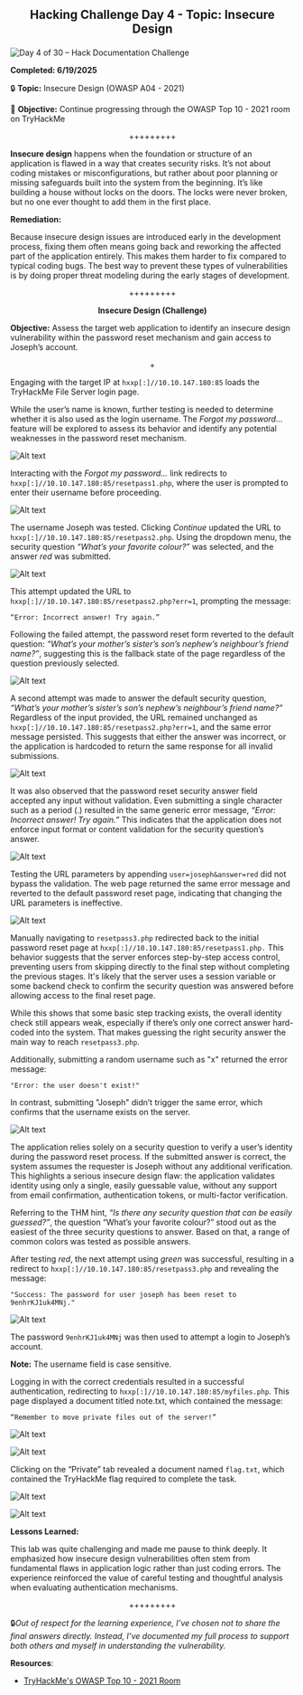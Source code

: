 **<p align="center">Hacking Challenge Day 4 - Topic: Insecure Design</p>**
---
![Day 4 of 30 – Hack Documentation Challenge](https://img.shields.io/badge/Day%204%20of%2030-Hack%20Documentation%20Challenge-crimson?style=for-the-badge&logo=tryhackme)

**Completed: 6/19/2025**

🔒 **Topic:** Insecure Design (OWASP A04 - 2021)

🎯 **Objective:** Continue progressing through the OWASP Top 10 - 2021 room on TryHackMe

<p align="center">+++++++++</p>

**Insecure design** happens when the foundation or structure of an application is flawed in a way that creates security risks. It’s not about coding mistakes or misconfigurations, but rather about poor planning or missing safeguards built into the system from the beginning.
It’s like building a house without locks on the doors. The locks were never broken, but no one ever thought to add them in the first place.

**Remediation:**

Because insecure design issues are introduced early in the development process, fixing them often means going back and reworking the affected part of the application entirely. This makes them harder to fix compared to typical coding bugs. The best way to prevent these types of vulnerabilities is by doing proper threat modeling during the early stages of development.

<p align="center">+++++++++</p>

**<p align="center">Insecure Design (Challenge)</p>**

**Objective:** Assess the target web application to identify an insecure design vulnerability within the password reset mechanism and gain access to Joseph’s account.

<p align="center">+</p>

Engaging with the target IP at `hxxp[:]//10.10.147.180:85` loads the TryHackMe File Server login page.

While the user’s name is known, further testing is needed to determine whether it is also used as the login username. The *Forgot my password…* feature will be explored to assess its behavior and identify any potential weaknesses in the password reset mechanism.

![Alt text](https://github.com/chaiexe/TryHackMe-Write-ups/blob/main/OWASP-Top-10-2021/04-Insecure-Design/Images/Screenshot%201.png)

Interacting with the *Forgot my password…* link redirects to `hxxp[:]//10.10.147.180:85/resetpass1.php`, where the user is prompted to enter their username before proceeding.

![Alt text](https://github.com/chaiexe/TryHackMe-Write-ups/blob/main/OWASP-Top-10-2021/04-Insecure-Design/Images/Screenshot%202.png)

The username Joseph was tested. Clicking *Continue* updated the URL to `hxxp[:]//10.10.147.180:85/resetpass2.php`. Using the dropdown menu, the security question *“What’s your favorite colour?”* was selected, and the answer *red* was submitted.

![Alt text](https://github.com/chaiexe/TryHackMe-Write-ups/blob/main/OWASP-Top-10-2021/04-Insecure-Design/Images/Screenshot%203.png)

This attempt updated the URL to `hxxp[:]//10.10.147.180:85/resetpass2.php?err=1`, prompting the message:
```
“Error: Incorrect answer! Try again.”
```

Following the failed attempt, the password reset form reverted to the default question: *“What’s your mother’s sister’s son’s nephew’s neighbour’s friend name?”*, suggesting this is the fallback state of the page regardless of the question previously selected.

![Alt text](https://github.com/chaiexe/TryHackMe-Write-ups/blob/main/OWASP-Top-10-2021/04-Insecure-Design/Images/Screenshot%204.png)

A second attempt was made to answer the default security question, *“What’s your mother’s sister’s son’s nephew’s neighbour’s friend name?”* Regardless of the input provided, the URL remained unchanged as `hxxp[:]//10.10.147.180:85/resetpass2.php?err=1`, and the same error message persisted. This suggests that either the answer was incorrect, or the application is hardcoded to return the same response for all invalid submissions.

![Alt text](https://github.com/chaiexe/TryHackMe-Write-ups/blob/main/OWASP-Top-10-2021/04-Insecure-Design/Images/Screenshot%205.png)

It was also observed that the password reset security answer field accepted any input without validation. Even submitting a single character such as a period (.) resulted in the same generic error message, *“Error: Incorrect answer! Try again.”* This indicates that the application does not enforce input format or content validation for the security question’s answer.

![Alt text](https://github.com/chaiexe/TryHackMe-Write-ups/blob/main/OWASP-Top-10-2021/04-Insecure-Design/Images/Screenshot%206.png)

Testing the URL parameters by appending `user=joseph&answer=red` did not bypass the validation. The web page returned the same error message and reverted to the default password reset page, indicating that changing the URL parameters is ineffective.

![Alt text](https://github.com/chaiexe/TryHackMe-Write-ups/blob/main/OWASP-Top-10-2021/04-Insecure-Design/Images/Screenshot%207.png)

Manually navigating to `resetpass3.php` redirected back to the initial password reset page at `hxxp[:]//10.10.147.180:85/resetpass1.php.` This behavior suggests that the server enforces step-by-step access control, preventing users from skipping directly to the final step without completing the previous stages. It's likely that the server uses a session variable or some backend check to confirm the security question was answered before allowing access to the final reset page.

While this shows that some basic step tracking exists, the overall identity check still appears weak, especially if there’s only one correct answer hard-coded into the system. That makes guessing the right security answer the main way to reach `resetpass3.php`.

Additionally, submitting a random username such as "x" returned the error message:
```
"Error: the user doesn't exist!"
```
In contrast, submitting "Joseph" didn’t trigger the same error, which confirms that the username exists on the server.

![Alt text](https://github.com/chaiexe/TryHackMe-Write-ups/blob/main/OWASP-Top-10-2021/04-Insecure-Design/Images/Screenshot%208.png)

The application relies solely on a security question to verify a user’s identity during the password reset process. If the submitted answer is correct, the system assumes the requester is Joseph without any additional verification. This highlights a serious insecure design flaw: the application validates identity using only a single, easily guessable value, without any support from email confirmation, authentication tokens, or multi-factor verification.

Referring to the THM hint, *“Is there any security question that can be easily guessed?”*, the question “What’s your favorite colour?” stood out as the easiest of the three security questions to answer. Based on that, a range of common colors was tested as possible answers.

After testing *red*, the next attempt using *green* was successful, resulting in a redirect to `hxxp[:]//10.10.147.180:85/resetpass3.php` and revealing the message:

```
"Success: The password for user joseph has been reset to 9enhrKJ1uk4MNj."

```

![Alt text](https://github.com/chaiexe/TryHackMe-Write-ups/blob/main/OWASP-Top-10-2021/04-Insecure-Design/Images/Screenshot%209.png)

The password `9enhrKJ1uk4MNj` was then used to attempt a login to Joseph’s account.

**Note:** The username field is case sensitive.

Logging in with the correct credentials resulted in a successful authentication, redirecting to `hxxp[:]//10.10.147.180:85/myfiles.php`. This page displayed a document titled note.txt, which contained the message:

```
“Remember to move private files out of the server!”
```

![Alt text](https://github.com/chaiexe/TryHackMe-Write-ups/blob/main/OWASP-Top-10-2021/04-Insecure-Design/Images/Screenshot%2010.png)

![Alt text](https://github.com/chaiexe/TryHackMe-Write-ups/blob/main/OWASP-Top-10-2021/04-Insecure-Design/Images/Screenshot%2011.png)

Clicking on the “Private” tab revealed a document named `flag.txt`, which contained the TryHackMe flag required to complete the task.

![Alt text](https://github.com/chaiexe/TryHackMe-Write-ups/blob/main/OWASP-Top-10-2021/04-Insecure-Design/Images/Screenshot%2012.png)

![Alt text](https://github.com/chaiexe/TryHackMe-Write-ups/blob/main/OWASP-Top-10-2021/04-Insecure-Design/Images/Screenshot%2013.png)

**Lessons Learned:**

This lab was quite challenging and made me pause to think deeply. It emphasized how insecure design vulnerabilities often stem from fundamental flaws in application logic rather than just coding errors. The experience reinforced the value of careful testing and thoughtful analysis when evaluating authentication mechanisms.


<p align="center">+++++++++</p>

🔒*Out of respect for the learning experience, I’ve chosen not to share the final answers directly. Instead, I’ve documented my full process to support both others and myself in understanding the vulnerability.*

**Resources**:
- [TryHackMe's OWASP Top 10 - 2021 Room](https://tryhackme.com/room/owasptop102021)
